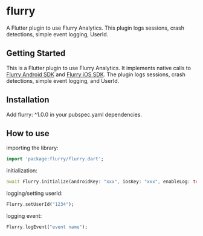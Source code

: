 # flurry

A Flutter plugin to use Flurry Analytics. This plugin logs sessions, crash detections, simple event logging, UserId.

## Getting Started

This is a Flutter plugin to use Flurry Analytics. It implements native calls to [Flurry Android SDK][flurry_sdk_android] and [Flurry iOS SDK][flurry_sdk_ios]. The plugin logs sessions, crash detections, simple event logging, and UserId.

## Installation

Add flurry: ^1.0.0 in your pubspec.yaml dependencies.

## How to use

importing the library:

```dart
import 'package:flurry/flurry.dart';
```

initialization:

```dart
await Flurry.initialize(androidKey: "xxx", iosKey: "xxx", enableLog: true);
```

logging/setting userId:

```dart
Flurry.setUserId("1234");
```

logging event:

```dart
Flurry.logEvent("event name");
```

[flurry_sdk_android]: https://developer.yahoo.com/flurry/docs/integrateflurry/android
[flurry_sdk_ios]: https://developer.yahoo.com/flurry/docs/integrateflurry/ios
